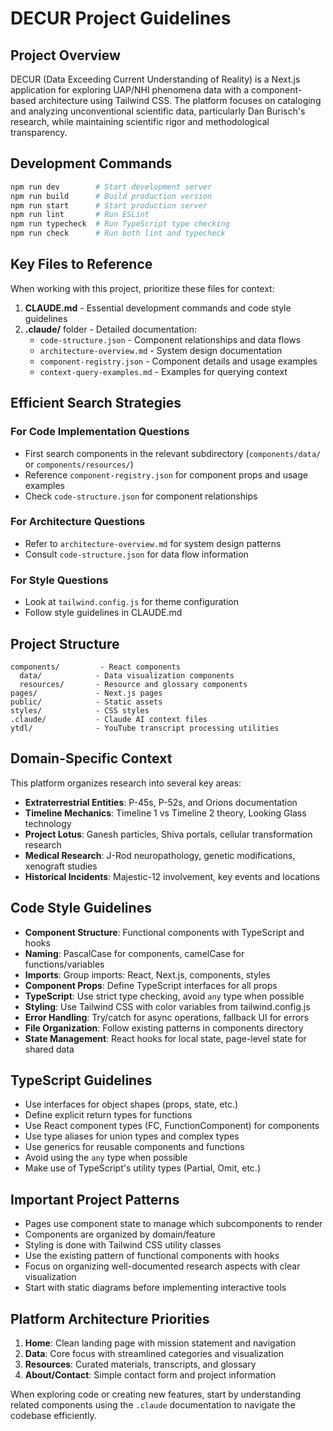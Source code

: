 # DECUR Project Guidelines

## Project Overview
DECUR (Data Exceeding Current Understanding of Reality) is a Next.js application for exploring UAP/NHI phenomena data with a component-based architecture using Tailwind CSS. The platform focuses on cataloging and analyzing unconventional scientific data, particularly Dan Burisch's research, while maintaining scientific rigor and methodological transparency.

## Development Commands
```bash
npm run dev        # Start development server
npm run build      # Build production version
npm run start      # Start production server
npm run lint       # Run ESLint
npm run typecheck  # Run TypeScript type checking
npm run check      # Run both lint and typecheck
```

## Key Files to Reference
When working with this project, prioritize these files for context:

1. **CLAUDE.md** - Essential development commands and code style guidelines
2. **.claude/** folder - Detailed documentation:
   - `code-structure.json` - Component relationships and data flows
   - `architecture-overview.md` - System design documentation
   - `component-registry.json` - Component details and usage examples
   - `context-query-examples.md` - Examples for querying context

## Efficient Search Strategies

### For Code Implementation Questions
- First search components in the relevant subdirectory (`components/data/` or `components/resources/`)
- Reference `component-registry.json` for component props and usage examples
- Check `code-structure.json` for component relationships

### For Architecture Questions
- Refer to `architecture-overview.md` for system design patterns
- Consult `code-structure.json` for data flow information

### For Style Questions
- Look at `tailwind.config.js` for theme configuration
- Follow style guidelines in CLAUDE.md

## Project Structure
```
components/         - React components
  data/            - Data visualization components
  resources/       - Resource and glossary components
pages/             - Next.js pages
public/            - Static assets
styles/            - CSS styles
.claude/           - Claude AI context files
ytdl/              - YouTube transcript processing utilities
```

## Domain-Specific Context
This platform organizes research into several key areas:
- **Extraterrestrial Entities**: P-45s, P-52s, and Orions documentation
- **Timeline Mechanics**: Timeline 1 vs Timeline 2 theory, Looking Glass technology
- **Project Lotus**: Ganesh particles, Shiva portals, cellular transformation research
- **Medical Research**: J-Rod neuropathology, genetic modifications, xenograft studies
- **Historical Incidents**: Majestic-12 involvement, key events and locations

## Code Style Guidelines
- **Component Structure**: Functional components with TypeScript and hooks
- **Naming**: PascalCase for components, camelCase for functions/variables
- **Imports**: Group imports: React, Next.js, components, styles
- **Component Props**: Define TypeScript interfaces for all props
- **TypeScript**: Use strict type checking, avoid `any` type when possible
- **Styling**: Use Tailwind CSS with color variables from tailwind.config.js
- **Error Handling**: Try/catch for async operations, fallback UI for errors
- **File Organization**: Follow existing patterns in components directory
- **State Management**: React hooks for local state, page-level state for shared data

## TypeScript Guidelines
- Use interfaces for object shapes (props, state, etc.)
- Define explicit return types for functions
- Use React component types (FC, FunctionComponent) for components
- Use type aliases for union types and complex types
- Use generics for reusable components and functions
- Avoid using the `any` type when possible
- Make use of TypeScript's utility types (Partial, Omit, etc.)

## Important Project Patterns
- Pages use component state to manage which subcomponents to render
- Components are organized by domain/feature
- Styling is done with Tailwind CSS utility classes
- Use the existing pattern of functional components with hooks
- Focus on organizing well-documented research aspects with clear visualization
- Start with static diagrams before implementing interactive tools

## Platform Architecture Priorities
1. **Home**: Clean landing page with mission statement and navigation
2. **Data**: Core focus with streamlined categories and visualization
3. **Resources**: Curated materials, transcripts, and glossary
4. **About/Contact**: Simple contact form and project information

When exploring code or creating new features, start by understanding related components using the `.claude` documentation to navigate the codebase efficiently.